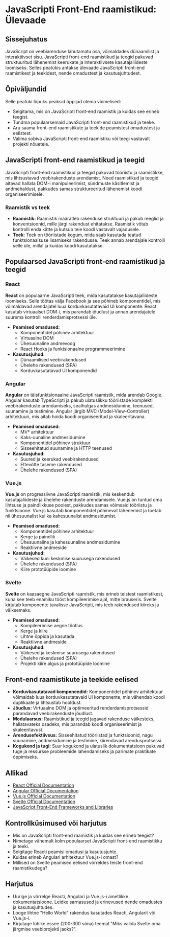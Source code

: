 # JavaScripti Front-End raamistikud: Ülevaade

## Sissejuhatus

JavaScript on veebiarenduse lahutamatu osa, võimaldades dünaamilist ja interaktiivset sisu. JavaScripti front-end raamistikud ja teegid pakuvad struktuuritud lähenemist keerukate ja interaktiivsete kasutajaliideste loomiseks. Selles peatükis antakse ülevaade JavaScripti front-end raamistikest ja teekidest, nende omadustest ja kasutusjuhtudest.

## Õpiväljundid

Selle peatüki lõpuks peaksid õppijad olema võimelised:

- Selgitama, mis on JavaScripti front-end raamistik ja kuidas see erineb teegist.
- Tundma populaarsemaid JavaScripti front-end raamistikud ja teeke.
- Aru saama front-end raamistikute ja teekide peamistest omadustest ja eelistest.
- Valima sobiva JavaScripti front-end raamistiku või teegi vastavalt projekti nõuetele.

## JavaScripti front-end raamistikud ja teegid

JavaScripti front-end raamistikud ja teegid pakuvad tööriistu ja raamistikke, mis lihtsustavad veebirakenduste arendamist. Need raamistikud ja teegid aitavad hallata DOM-i manipuleerimist, sündmuste käsitlemist ja andmehaldust, pakkudes samas struktureeritud lähenemist koodi organiseerimisele.

### Raamistik vs teek

- **Raamistik:** Raamistik määratleb rakenduse struktuuri ja pakub reeglid ja konventsioonid, mille järgi rakendust ehitatakse. Raamistik võtab kontrolli enda kätte ja kutsub teie koodi vastavalt vajadusele.
- **Teek:** Teek on tööriistade kogum, mida saab kasutada teatud funktsionaalsuse lisamiseks rakendusse. Teek annab arendajale kontrolli selle üle, millal ja kuidas koodi kasutatakse.

## Populaarsed JavaScripti front-end raamistikud ja teegid

### React

**React** on populaarne JavaScripti teek, mida kasutatakse kasutajaliideste loomiseks. Selle töötas välja Facebook ja see põhineb komponentidel, mis võimaldavad arendajatel luua korduvkasutatavaid UI komponente. React kasutab virtuaalset DOM-i, mis parandab jõudlust ja annab arendajatele suurema kontrolli renderdamisprotsessi üle.

- **Peamised omadused:**
  - Komponentidel põhinev arhitektuur
  - Virtuaalne DOM
  - Ühesuunaline andmevoog
  - React Hooks ja funktsionaalne programmeerimine
- **Kasutusjuhud:**
  - Dünaamilised veebirakendused
  - Ühelehe rakendused (SPA)
  - Korduvkasutatavad UI komponendid

### Angular

**Angular** on täisfunktsionaalne JavaScripti raamistik, mida arendab Google. Angular kasutab TypeScripti ja pakub ulatuslikku tööriistade komplekti veebirakenduste arendamiseks, sealhulgas andmesidumine, teenused, suunamine ja testimine. Angular järgib MVC (Model-View-Controller) arhitektuuri, mis aitab hoida koodi organiseeritud ja skaleeritavana.

- **Peamised omadused:**
  - MV* arhitektuur
  - Kaks-uunaline andmesidumine
  - Komponentidel põhinev struktuur
  - Sisseehitatud suunamine ja HTTP teenused
- **Kasutusjuhud:**
  - Suured ja keerukad veebirakendused
  - Ettevõtte taseme rakendused
  - Ühelehe rakendused (SPA)

### Vue.js

**Vue.js** on progressiivne JavaScripti raamistik, mis keskendub kasutajaliideste ja ühelehe rakenduste arendamisele. Vue.js on tuntud oma lihtsuse ja paindlikkuse poolest, pakkudes samas võimsaid tööriistu ja funktsioone. Vue.js kasutab komponentidel põhinevat lähenemist ja toetab nii ühesuunalist kui ka kahesuunalist andmesidumist.

- **Peamised omadused:**
  - Komponentidel põhinev arhitektuur
  - Kerge ja paindlik
  - Ühesuunaline ja kahesuunaline andmesidumine
  - Reaktiivne andmeside
- **Kasutusjuhud:**
  - Väikesed kuni keskmise suurusega rakendused
  - Ühelehe rakendused (SPA)
  - Kiire prototüüpide loomine

### Svelte

**Svelte** on kaasaegne JavaScripti raamistik, mis erineb teistest raamistikest, kuna see teeb enamiku tööst kompileerimise ajal, mitte brauseris. Svelte kirjutab komponente tavalisse JavaScripti, mis teeb rakendused kiireks ja väiksemaks.

- **Peamised omadused:**
  - Kompileerimise aegne töötlus
  - Kerge ja kiire
  - Lihtne õppida ja kasutada
  - Reaktiivne andmeside
- **Kasutusjuhud:**
  - Väikesed ja keskmise suurusega rakendused
  - Ühelehe rakendused (SPA)
  - Projekti kiire algus ja prototüüpide loomine

## Front-end raamistikute ja teekide eelised

- **Korduvkasutatavad komponendid:** Komponentidel põhinev arhitektuur võimaldab luua korduvkasutatavaid UI komponente, mis vähendab koodi duplikaate ja lihtsustab hooldust.
- **Jõudlus:** Virtuaalne DOM ja optimeeritud renderdamisprotsessid parandavad veebirakenduste jõudlust.
- **Modulaarsus:** Raamistikud ja teegid jagavad rakenduse väikesteks, hallatavateks osadeks, mis parandab koodi organiseerimist ja skaleeritavust.
- **Arendusefektiivsus:** Sisseehitatud tööriistad ja funktsioonid, nagu suunamine, andmesidumine ja testimine, kiirendavad arendusprotsessi.
- **Kogukond ja tugi:** Suur kogukond ja ulatuslik dokumentatsioon pakuvad tuge ja ressursse probleemide lahendamiseks ja parimate praktikate õppimiseks.

## Allikad

- [React Official Documentation](https://reactjs.org/docs/getting-started.html)
- [Angular Official Documentation](https://angular.io/docs)
- [Vue.js Official Documentation](https://vuejs.org/v2/guide/)
- [Svelte Official Documentation](https://svelte.dev/docs)
- [JavaScript Front-End Frameworks and Libraries](https://www.javascriptstuff.com/)

## Kontrollküsimused või harjutus

- Mis on JavaScripti front-end raamistik ja kuidas see erineb teegist?
- Nimetage vähemalt kolm populaarset JavaScripti front-end raamistikku ja teeki.
- Selgitage Reacti peamisi omadusi ja kasutusjuhte.
- Kuidas erineb Angulari arhitektuur Vue.js-i omast?
- Millised on Svelte peamised eelised võrreldes teiste front-end raamistikudega?

## Harjutus

- Uurige ja võrrelge Reacti, Angulari ja Vue.js-i ametlikke dokumentatsioone. Leidke sarnasused ja erinevused nende omadustes ja kasutusjuhtudes.
- Looge lihtne "Hello World" rakendus kasutades Reacti, Angularit või Vue.js-i.
- Kirjutage lühike essee (200-300 sõna) teemal "Miks valida Svelte oma järgmise veebiprojekti jaoks?".
